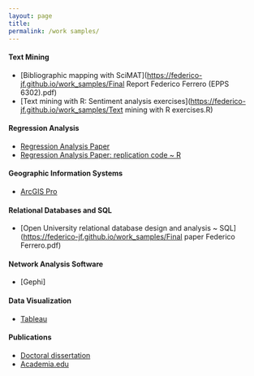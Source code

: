 ```yaml
---
layout: page
title:
permalink: /work samples/
---
```


#### Text Mining
  + [Bibliographic mapping with SciMAT](https://federico-jf.github.io/work_samples/Final Report Federico Ferrero (EPPS 6302).pdf)
  + [Text mining with R: Sentiment analysis exercises](https://federico-jf.github.io/work_samples/Text mining with R exercises.R)
  
#### Regression Analysis
  + [Regression Analysis Paper](https://federico-jf.github.io/work_samples/Final_Paper_Ferrero.pdf)
  + [Regression Analysis Paper: replication code ~ R](https://federico-jf.github.io/work_samples/Replication_code_ferrero.R)
   
#### Geographic Information Systems
  + [ArcGIS Pro](https://federico-jf.github.io/work_samples/all_labs.pdf)

#### Relational Databases and SQL
  + [Open University relational database design and analysis ~ SQL](https://federico-jf.github.io/work_samples/Final paper Federico Ferrero.pdf)

#### Network Analysis Software
  + [Gephi]

#### Data Visualization
  + [Tableau](https://federico-jf.github.io/work_samples/Tableau_samples_Ferrero.pdf)
  
#### Publications
  + [Doctoral dissertation](https://www.academia.edu/38714174/Aprendizaje_de_L%C3%B3gica_Informal_y_uso_de_nuevas_tecnolog%C3%ADas_para_la_diagramaci%C3%B3n_de_argumentos_un_estudio_de_caso_en_la_Universidad_Nacional_de_C%C3%B3rdoba)
  + [Academia.edu](https://cordoba.academia.edu/FedericoFerrero)
  
